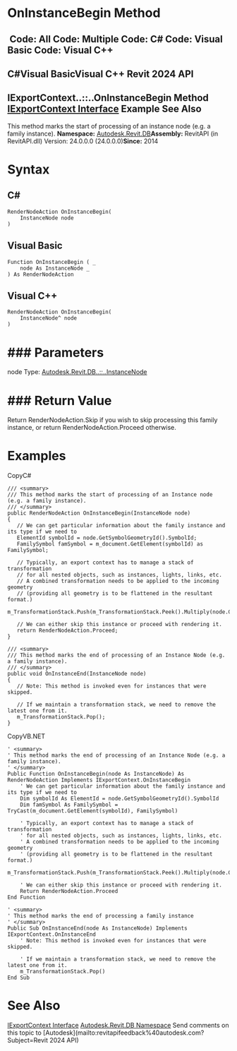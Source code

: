 # OnInstanceBegin Method

﻿
 Code: All Code: Multiple Code: C# Code: Visual Basic Code: Visual C++   
---  
C#Visual BasicVisual C++
Revit 2024 API  
---  
IExportContext..::..OnInstanceBegin Method   
[IExportContext Interface](7d0dc6df-db0e-6a07-3b42-8dde1bedb3c1.md "IExportContext Interface") Example See Also  
---  
This method marks the start of processing of an instance node (e.g. a family instance). 
**Namespace:** [Autodesk.Revit.DB](87546ba7-461b-c646-cbb1-2cb8f5bff8b2.md "Autodesk.Revit.DB Namespace")**Assembly:** RevitAPI (in RevitAPI.dll) Version: 24.0.0.0 (24.0.0.0)**Since:** 2014 
# Syntax
C#  
---  
```text
RenderNodeAction OnInstanceBegin(
	InstanceNode node
)
```
  
Visual Basic  
---  
```text
Function OnInstanceBegin ( _
	node As InstanceNode _
) As RenderNodeAction
```
  
Visual C++  
---  
```text
RenderNodeAction OnInstanceBegin(
	InstanceNode^ node
)
```
  
# ### Parameters
node
    Type: [Autodesk.Revit.DB..::..InstanceNode](4f7fbd19-9a61-c173-2b4f-9c0be9e550bb.md "InstanceNode Class")
# ### Return Value
Return RenderNodeAction.Skip if you wish to skip processing this family instance, or return RenderNodeAction.Proceed otherwise. 
# Examples
CopyC#
```text
/// <summary>
/// This method marks the start of processing of an Instance node (e.g. a family instance).
/// </summary>
public RenderNodeAction OnInstanceBegin(InstanceNode node)
{
   // We can get particular information about the family instance and its type if we need to
   ElementId symbolId = node.GetSymbolGeometryId().SymbolId;
   FamilySymbol famSymbol = m_document.GetElement(symbolId) as FamilySymbol;

   // Typically, an export context has to manage a stack of transformation
   // for all nested objects, such as instances, lights, links, etc.
   // A combined transformation needs to be applied to the incoming geometry
   // (providing all geometry is to be flattened in the resultant format.)
   m_TransformationStack.Push(m_TransformationStack.Peek().Multiply(node.GetTransform()));

   // We can either skip this instance or proceed with rendering it.
   return RenderNodeAction.Proceed;
}

/// <summary>
/// This method marks the end of processing of an Instance Node (e.g. a family instance).
/// </summary>
public void OnInstanceEnd(InstanceNode node)
{
   // Note: This method is invoked even for instances that were skipped.

   // If we maintain a transformation stack, we need to remove the latest one from it.
   m_TransformationStack.Pop();
}
```

CopyVB.NET
```text
' <summary>
' This method marks the end of processing of an Instance Node (e.g. a family instance).
' </summary>
Public Function OnInstanceBegin(node As InstanceNode) As RenderNodeAction Implements IExportContext.OnInstanceBegin
    ' We can get particular information about the family instance and its type if we need to
    Dim symbolId As ElementId = node.GetSymbolGeometryId().SymbolId
    Dim famSymbol As FamilySymbol = TryCast(m_document.GetElement(symbolId), FamilySymbol)

    ' Typically, an export context has to manage a stack of transformation
    ' for all nested objects, such as instances, lights, links, etc.
    ' A combined transformation needs to be applied to the incoming geometry
    ' (providing all geometry is to be flattened in the resultant format.)
    m_TransformationStack.Push(m_TransformationStack.Peek().Multiply(node.GetTransform()))

    ' We can either skip this instance or proceed with rendering it.
    Return RenderNodeAction.Proceed
End Function

' <summary>
' This method marks the end of processing a family instance
' </summary>
Public Sub OnInstanceEnd(node As InstanceNode) Implements IExportContext.OnInstanceEnd
    ' Note: This method is invoked even for instances that were skipped.

    ' If we maintain a transformation stack, we need to remove the latest one from it.
    m_TransformationStack.Pop()
End Sub
```

# See Also
[IExportContext Interface](7d0dc6df-db0e-6a07-3b42-8dde1bedb3c1.md "IExportContext Interface")
[Autodesk.Revit.DB Namespace](87546ba7-461b-c646-cbb1-2cb8f5bff8b2.md "Autodesk.Revit.DB Namespace")
Send comments on this topic to [Autodesk](mailto:revitapifeedback%40autodesk.com?Subject=Revit 2024 API)